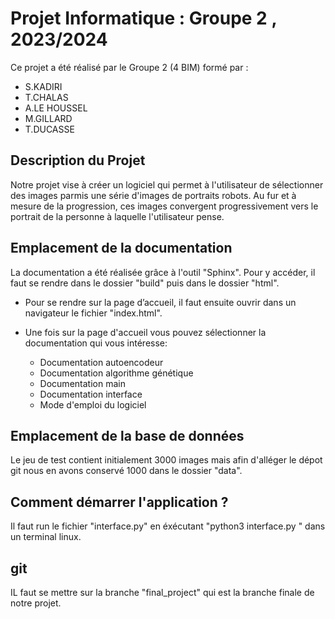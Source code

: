 
# Projet Informatique : Groupe 2 , 2023/2024

Ce projet a été réalisé par le Groupe 2 (4 BIM) formé par :
- S.KADIRI
- T.CHALAS
- A.LE HOUSSEL
- M.GILLARD
- T.DUCASSE

## Description du Projet

Notre projet vise à créer un logiciel qui permet à l'utilisateur de sélectionner des images parmis une série d'images de portraits robots. Au fur et à mesure de la progression, ces images convergent progressivement vers le portrait de la personne à laquelle l'utilisateur pense.


## Emplacement de la documentation

La documentation a été réalisée grâce à l'outil "Sphinx". Pour y accéder, il faut se rendre dans le dossier "build" puis dans le dossier "html".

  * Pour se rendre sur la page d’accueil, il faut ensuite ouvrir dans un navigateur le fichier "index.html".

  * Une fois sur la page d'accueil vous pouvez sélectionner la documentation qui vous intéresse:
      - Documentation autoencodeur
      - Documentation algorithme génétique
      - Documentation main
      - Documentation interface
      - Mode d'emploi du logiciel

## Emplacement de la base de données

Le jeu de test contient initialement 3000 images mais afin d'alléger le dépot git nous en avons conservé 1000 dans le dossier "data".

## Comment démarrer l'application ?

Il faut run le fichier "interface.py" en éxécutant "python3 interface.py " dans un terminal linux.

## git

IL faut se mettre sur la branche "final_project" qui est la branche finale de notre projet.
